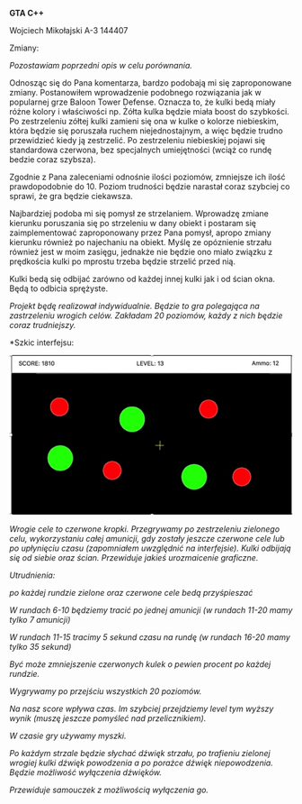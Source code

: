 **GTA C++**

Wojciech Mikołajski  A-3  144407

 

Zmiany:    

*Pozostawiam  poprzedni opis w celu porównania.*

Odnosząc się do Pana komentarza, bardzo podobają mi się zaproponowane zmiany. Postanowiłem wprowadzenie podobnego rozwiązania jak w popularnej grze Baloon Tower Defense. Oznacza to, że kulki bedą miały różne kolory i właściwości np. Żółta kulka będzie miała boost do szybkości. Po zestrzeleniu zółtej kulki zamieni się ona w kulke o kolorze niebieskim, która będzie się poruszała ruchem niejednostajnym, a więc będzie trudno przewidzieć kiedy ją zestrzelić. Po zestrzeleniu niebieskiej pojawi się standardowa czerwona, bez specjalnych umiejętności (wciąż co rundę bedzie coraz szybsza).

Zgodnie z Pana zaleceniami odnośnie ilości poziomów, zmniejsze ich ilość prawdopodobnie do 10. Poziom trudności będzie narastał coraz szybciej co sprawi, że gra będzie ciekawsza.

Najbardziej podoba mi się pomysł ze strzelaniem. Wprowadzę zmiane kierunku poruszania się po strzeleniu w dany obiekt i postaram się zaimplementować zaproponowany przez Pana pomysł, apropo zmiany kierunku również po najechaniu na obiekt. Myślę ze opóznienie strzału również jest w moim zasięgu, jednakże nie będzie ono miało związku z prędkościa kulki po mprostu trzeba będzie strzelić przed nią.

Kulki bedą się odbijać zarówno od każdej innej kulki jak i od ścian okna. Będą to odbicia sprężyste.

 

*Projekt będę realizował indywidualnie. Będzie to gra polegająca na zastrzeleniu wrogich celów. Zakładam 20 poziomów, każdy z nich będzie coraz trudniejszy.*

*Szkic interfejsu: 

![](https://github.com/wujt89/GTACPP/blob/master/Makieta.jpg?raw=true)


*Wrogie cele to czerwone kropki. Przegrywamy po zestrzeleniu zielonego celu, wykorzystaniu całej amunicji, gdy zostały jeszcze czerwone cele lub po upłynięciu czasu (zapomniałem uwzględnić na interfejsie). Kulki odbijają się od siebie oraz ścian. Przewiduje jakieś urozmaicenie graficzne.*

*Utrudnienia:*

*po każdej rundzie zielone oraz czerwone cele bedą przyśpieszać*

*W rundach 6-10 będziemy tracić po jednej amunicji (w rundach 11-20 mamy tylko 7 amunicji)*

*W rundach 11-15 tracimy 5 sekund czasu na rundę (w rundach 16-20 mamy tylko 35 sekund)*

*Być może zmniejszenie czerwonych kulek o pewien procent po każdej rundzie.*

*Wygrywamy po przejściu wszystkich 20 poziomów.* 

*Na nasz score wpływa czas. Im szybciej przejdziemy level tym wyższy wynik (muszę jeszcze pomyśleć nad przelicznikiem).*

*W czasie gry używamy myszki.*

*Po każdym strzale będzie słychać dźwięk strzału, po trafieniu zielonej wrogiej kulki dźwięk powodzenia a po porażce dźwięk niepowodzenia. Będzie możliwość wyłączenia dźwięków.*

*Przewiduje samouczek z możliwością wyłączenia go.*

 

 

 

 

 
